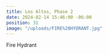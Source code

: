 ```yaml
---
title: Los Altos, Phase 2
date: 2024-02-14 15:46:00 -06:00
position: 31
image: "/uploads/FIRE%20HYDRANT.jpg"
---
```


Fire Hydrant
